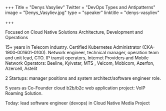 +++
Title = "Denys Vasyliev"
Twitter = "DevOps Types and Antipatterns"
image = "Denys_Vasyliev.jpg"
type = "speaker"
linktitle = "denys-vasyliev"

+++

Focused on Cloud Native Solutions Architecture, Development and Operations

15+ years in Telecom industry. Certified Kubernetes Administrator (CKA-1900-001601-0100). Network engineer, technical manager, operation team and unit lead, CTO. IP transit operators, Internet Providers and Mobile Network Operators: Beeline, Kyivstar, MTS , Velcom, Mobicom, Azerfon, Azercell, Astelit

2 Startups: manager positions and system architect/software engineer role.

5 years as Co-Founder cloud b2b/b2c web application project: VoIP Roaming Solution.

Today: lead software engineer (devops) in Cloud Native Media Project 
